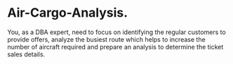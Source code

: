 # Air-Cargo-Analysis.
You, as a DBA expert, need to focus on identifying the regular customers to provide offers, analyze the busiest route which helps to increase the number of aircraft required and prepare an analysis to determine the ticket sales details.
